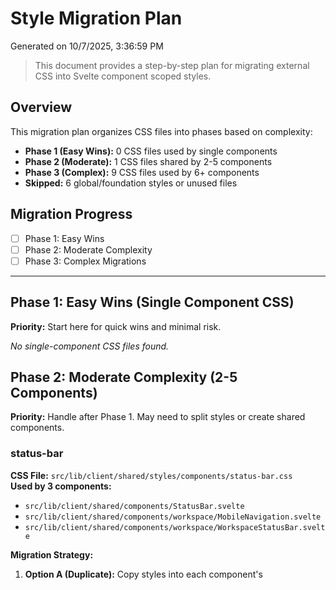 # Style Migration Plan

Generated on 10/7/2025, 3:36:59 PM

> This document provides a step-by-step plan for migrating external CSS into Svelte component scoped styles.

## Overview

This migration plan organizes CSS files into phases based on complexity:

- **Phase 1 (Easy Wins):** 0 CSS files used by single components
- **Phase 2 (Moderate):** 1 CSS files shared by 2-5 components
- **Phase 3 (Complex):** 9 CSS files used by 6+ components
- **Skipped:** 6 global/foundation styles or unused files

## Migration Progress

- [ ] Phase 1: Easy Wins
- [ ] Phase 2: Moderate Complexity
- [ ] Phase 3: Complex Migrations

---

## Phase 1: Easy Wins (Single Component CSS)

**Priority:** Start here for quick wins and minimal risk.

_No single-component CSS files found._

## Phase 2: Moderate Complexity (2-5 Components)

**Priority:** Handle after Phase 1. May need to split styles or create shared components.

### status-bar

**CSS File:** `src/lib/client/shared/styles/components/status-bar.css`  
**Used by 3 components:**

- `src/lib/client/shared/components/StatusBar.svelte`
- `src/lib/client/shared/components/workspace/MobileNavigation.svelte`
- `src/lib/client/shared/components/workspace/WorkspaceStatusBar.svelte`

**Migration Strategy:**

1. **Option A (Duplicate):** Copy styles into each component's <style> block
2. **Option B (Extract):** Create a shared component with these styles
3. **Option C (Keep):** Keep as external CSS if truly shared presentation logic

**Recommended Approach:**
- If styles are identical across components: Choose Option A
- If styles represent a reusable pattern: Choose Option B
- If styles are foundational/global: Choose Option C

**Scoped Styles (Reference):**

```css
/* ==================================================================
   STATUS BAR COMPONENT STYLES
   Status bar and footer navigation utilities
   ================================================================== */

.status-bar-container {
	grid-area: footer;
}

.status-bar {
	display: flex;
	justify-content: space-between;
	align-items: center;
	padding: 0.4rem 0.6rem;
	box-sizing: border-box;
	width: 100%;
	max-width: 100svw;
	background: var(--bg-panel);
	border-top: 1px solid var(--primary-dim);
}

.status-bar-group {
	display: flex;
	align-items: center;
	gap: 0.5rem;
	min-width: 0;
}

.status-bar-left {
	flex: 1 1 0;
	justify-content: flex-start;
}

.status-bar-center {
	flex: 0 0 auto;
	justify-content: center;
}

.status-bar-right {
	flex: 1 1 0;
	justify-content: flex-end;
}

.desktop-navigation {
	display: flex;
	align-items: center;
	gap: 0.5rem;
	margin-right: 0.5rem;
}

.session-counter {
	font-family: var(--font-mono);
	font-size: 0.75rem;
	color: var(--text-secondary);
	min-width: 40px;
	text-align: center;
}

/* Mobile touch improvements */
@media (hover: none) and (pointer: coarse) {
	.bottom-btn:active {
		opacity: 0.8;
		transform: scale(0.95);
	}
}

/* Small screen adjustments */
@media (max-width: 480px) {
	.status-bar {
		padding: 0.3rem 0.5rem;
	}

	.status-bar-group.status-bar-left,
	.status-bar-group.status-bar-right {
		gap: 0.25rem;
	}
}

```

---

## Phase 3: Complex Migrations (6+ Components)

**Priority:** Handle last. These are likely shared design tokens or component libraries.

### animations

**CSS File:** `src/lib/client/shared/styles/animations.css`  
**Used by 7 components**

**Migration Strategy:**

- This CSS is widely used across the codebase
- Consider keeping as external CSS or refactoring into design tokens
- If migrating, create a comprehensive testing plan

**Components using this CSS:** _(first 10 shown)_

- `src/lib/client/onboarding/OnboardingFlow.svelte`
- `src/lib/client/settings/AuthenticationSettings.svelte`
- `src/lib/client/settings/AuthenticationSettingsSection.svelte`
- `src/lib/client/shared/components/IconButton.svelte`
- `src/lib/client/shared/components/PWAInstallPrompt.svelte`
- `src/lib/client/shared/components/workspace/SessionViewport.svelte`
- `src/routes/_testing/_session-tiles/+page.svelte`

---

### buttons

**CSS File:** `src/lib/client/shared/styles/components/buttons.css`  
**Used by 80 components**

**Migration Strategy:**

- This CSS is widely used across the codebase
- Consider keeping as external CSS or refactoring into design tokens
- If migrating, create a comprehensive testing plan

**Components using this CSS:** _(first 10 shown)_

- `src/lib/client/claude/ClaudeHeader.svelte`
- `src/lib/client/claude/ClaudePane.svelte`
- `src/lib/client/claude/ClaudeProjectPicker.svelte`
- `src/lib/client/claude/ClaudeSessionPicker.svelte`
- `src/lib/client/claude/activity-summaries/GenericActivity.svelte`
- `src/lib/client/claude/activity-summaries/GrepActivity.svelte`
- `src/lib/client/claude/components/InputArea.svelte`
- `src/lib/client/claude/components/MessageList.svelte`
- `src/lib/client/file-editor/FileEditorPane.svelte`
- `src/lib/client/onboarding/AuthenticationStep.svelte`
- ... and 70 more

---

### claude

**CSS File:** `src/lib/client/shared/styles/components/claude.css`  
**Used by 50 components**

**Migration Strategy:**

- This CSS is widely used across the codebase
- Consider keeping as external CSS or refactoring into design tokens
- If migrating, create a comprehensive testing plan

**Components using this CSS:** _(first 10 shown)_

- `src/lib/client/claude/ClaudePane.svelte`
- `src/lib/client/claude/ClaudeProjectPicker.svelte`
- `src/lib/client/claude/ClaudeSessionPicker.svelte`
- `src/lib/client/claude/ClaudeSettings.svelte`
- `src/lib/client/claude/activity-summaries/BashActivity.svelte`
- `src/lib/client/claude/activity-summaries/EditActivity.svelte`
- `src/lib/client/claude/activity-summaries/GenericActivity.svelte`
- `src/lib/client/claude/activity-summaries/GlobActivity.svelte`
- `src/lib/client/claude/activity-summaries/GrepActivity.svelte`
- `src/lib/client/claude/activity-summaries/ReadActivity.svelte`
- ... and 40 more

---

### forms

**CSS File:** `src/lib/client/shared/styles/components/forms.css`  
**Used by 9 components**

**Migration Strategy:**

- This CSS is widely used across the codebase
- Consider keeping as external CSS or refactoring into design tokens
- If migrating, create a comprehensive testing plan

**Components using this CSS:** _(first 10 shown)_

- `src/lib/client/onboarding/AuthenticationStep.svelte`
- `src/lib/client/onboarding/WorkspaceCreationStep.svelte`
- `src/lib/client/settings/PreferencesPanel.svelte`
- `src/lib/client/settings/RetentionSettings.svelte`
- `src/lib/client/settings/sections/ClaudeAuth.svelte`
- `src/lib/client/shared/components/FormSection.svelte`
- `src/lib/client/shared/components/Input.svelte`
- `src/lib/client/shared/components/ProjectSessionMenu.svelte`
- `src/lib/client/shared/components/WorktreeManager.svelte`

---

### menu-panel

**CSS File:** `src/lib/client/shared/styles/components/menu-panel.css`  
**Used by 63 components**

**Migration Strategy:**

- This CSS is widely used across the codebase
- Consider keeping as external CSS or refactoring into design tokens
- If migrating, create a comprehensive testing plan

**Components using this CSS:** _(first 10 shown)_

- `src/lib/client/claude/ClaudeHeader.svelte`
- `src/lib/client/claude/ClaudePane.svelte`
- `src/lib/client/claude/ClaudeProjectPicker.svelte`
- `src/lib/client/claude/ClaudeSessionPicker.svelte`
- `src/lib/client/claude/activity-summaries/ActivitySummary.svelte`
- `src/lib/client/claude/activity-summaries/BashActivity.svelte`
- `src/lib/client/claude/activity-summaries/EditActivity.svelte`
- `src/lib/client/claude/activity-summaries/GenericActivity.svelte`
- `src/lib/client/claude/activity-summaries/GlobActivity.svelte`
- `src/lib/client/claude/activity-summaries/GrepActivity.svelte`
- ... and 53 more

---

### misc

**CSS File:** `src/lib/client/shared/styles/components/misc.css`  
**Used by 8 components**

**Migration Strategy:**

- This CSS is widely used across the codebase
- Consider keeping as external CSS or refactoring into design tokens
- If migrating, create a comprehensive testing plan

**Components using this CSS:** _(first 10 shown)_

- `src/lib/client/claude/activity-summaries/GenericActivity.svelte`
- `src/lib/client/shared/components/DirectoryBrowser.svelte`
- `src/lib/client/shared/components/IconButton.svelte`
- `src/lib/client/shared/components/Markdown.svelte`
- `src/lib/client/shared/components/window-manager/TileControls.svelte`
- `src/lib/client/shared/components/workspace/LayoutControls.svelte`
- `src/lib/client/shared/components/workspace/SessionWindowManager.svelte`
- `src/routes/_testing/_tiles/+page.svelte`

---

### modal

**CSS File:** `src/lib/client/shared/styles/components/modal.css`  
**Used by 19 components**

**Migration Strategy:**

- This CSS is widely used across the codebase
- Consider keeping as external CSS or refactoring into design tokens
- If migrating, create a comprehensive testing plan

**Components using this CSS:** _(first 10 shown)_

- `src/lib/client/claude/ClaudeProjectPicker.svelte`
- `src/lib/client/claude/ClaudeSessionPicker.svelte`
- `src/lib/client/settings/ThemeSettings.svelte`
- `src/lib/client/settings/sections/ClaudeAuth.svelte`
- `src/lib/client/settings/sections/StorageSettings.svelte`
- `src/lib/client/settings/sections/TunnelControl.svelte`
- `src/lib/client/settings/sections/VSCodeTunnelControl.svelte`
- `src/lib/client/shared/components/CreateSessionModal.svelte`
- `src/lib/client/shared/components/DirectoryBrowser.svelte`
- `src/lib/client/shared/components/HelpModal.svelte`
- ... and 9 more

---

### session-card

**CSS File:** `src/lib/client/shared/styles/components/session-card.css`  
**Used by 7 components**

**Migration Strategy:**

- This CSS is widely used across the codebase
- Consider keeping as external CSS or refactoring into design tokens
- If migrating, create a comprehensive testing plan

**Components using this CSS:** _(first 10 shown)_

- `src/lib/client/claude/ClaudeProjectPicker.svelte`
- `src/lib/client/claude/ClaudeSessionPicker.svelte`
- `src/lib/client/onboarding/WorkspaceCreationStep.svelte`
- `src/lib/client/settings/PreferencesPanel.svelte`
- `src/lib/client/shared/components/LiveIconStrip.svelte`
- `src/lib/client/shared/components/ProjectSessionMenu.svelte`
- `src/lib/client/shared/components/SessionCard.svelte`

---

### type-card

**CSS File:** `src/lib/client/shared/styles/components/type-card.css`  
**Used by 25 components**

**Migration Strategy:**

- This CSS is widely used across the codebase
- Consider keeping as external CSS or refactoring into design tokens
- If migrating, create a comprehensive testing plan

**Components using this CSS:** _(first 10 shown)_

- `src/lib/client/claude/ClaudePane.svelte`
- `src/lib/client/claude/ClaudeProjectPicker.svelte`
- `src/lib/client/claude/ClaudeSessionPicker.svelte`
- `src/lib/client/settings/AuthenticationSettings.svelte`
- `src/lib/client/settings/ThemePreviewCard.svelte`
- `src/lib/client/settings/sections/TerminalKeySettings.svelte`
- `src/lib/client/shared/components/AugButton.svelte`
- `src/lib/client/shared/components/AuthStatus.svelte`
- `src/lib/client/shared/components/CreateSessionModal.svelte`
- `src/lib/client/shared/components/GitOperations.svelte`
- ... and 15 more

---

## Skipped Files

**These files were not included in the migration plan:**

- `src/lib/client/shared/styles/components/index.css` - Global/foundation styles (retro.css, utilities.css, variables.css, etc.)
- `src/lib/client/shared/styles/fonts.css` - Not used by any components
- `src/lib/client/shared/styles/index.css` - Global/foundation styles (retro.css, utilities.css, variables.css, etc.)
- `src/lib/client/shared/styles/retro.css` - Global/foundation styles (retro.css, utilities.css, variables.css, etc.)
- `src/lib/client/shared/styles/utilities.css` - Global/foundation styles (retro.css, utilities.css, variables.css, etc.)
- `src/lib/client/shared/styles/variables.css` - Not used by any components

---

## Migration Tips

1. **Start with Phase 1** - These are low-risk, high-value migrations
2. **Test thoroughly** - Visual regression is the primary risk
3. **Use git** - Commit each migration separately for easy rollback
4. **Run `npm test`** after each migration
5. **Check responsive behavior** - Ensure mobile/desktop views still work
6. **Review dark/light themes** - If applicable, test both theme variants

